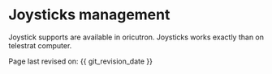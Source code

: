 # Joysticks management

Joystick supports are available in oricutron. Joysticks works exactly than on telestrat computer.


Page last revised on: {{ git_revision_date }}
